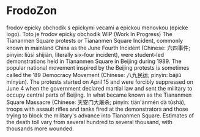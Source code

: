 # FrodoZon
frodov epicky obchodik s epickymi vecami a epickou menovkou (epicke logo).
Toto je frodov epicky obchodik 
WIP (Work In Progress)
The Tiananmen Square protests or Tiananmen Square Incident, commonly known in mainland China as the June Fourth Incident 
(Chinese: 六四事件; pinyin: liùsì shìjiàn, literally six-four incident), were student-led demonstrations held in Tiananmen Square in 
Beijing during 1989. The popular national movement inspired by the Beijing protests is sometimes called the '89 Democracy Movement 
(Chinese: 八九民运; pinyin: bājiǔ mínyùn). The protests started on April 15 and were forcibly suppressed on June 4 when the government 
declared martial law and sent the military to occupy central parts of Beijing. In what became known as the Tiananmen Square Massacre 
(Chinese: 天安门大屠杀; pinyin: tiān'ānmén dà túshā), troops with assault rifles and tanks fired at the demonstrators and those trying to 
block the military's advance into Tiananmen Square. Estimates of the death toll vary from several hundred to several thousand, with thousands
more wounded.
